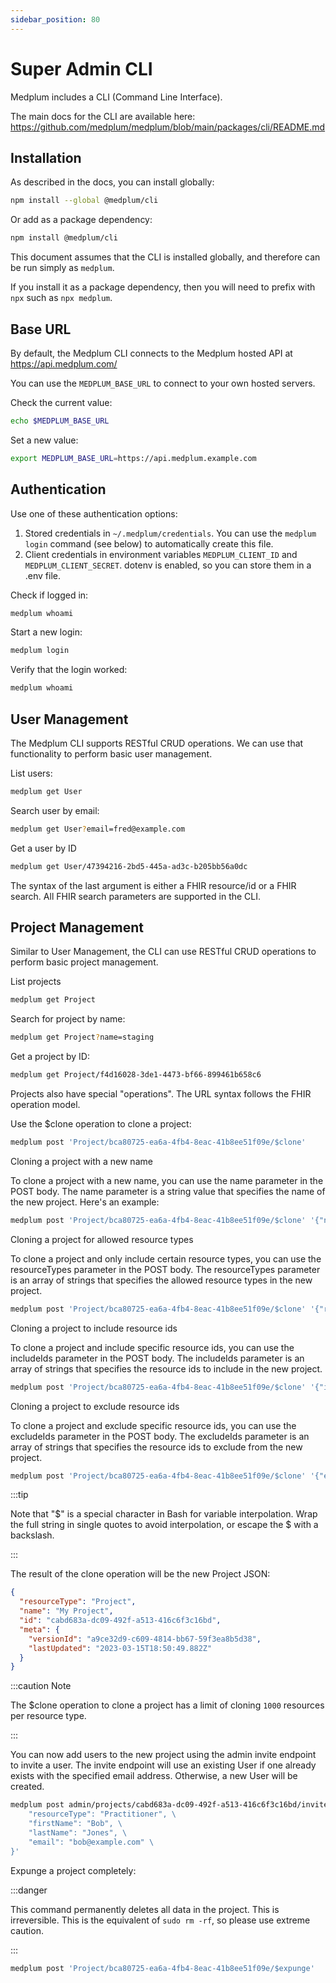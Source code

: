 ```yaml
---
sidebar_position: 80
---
```


# Super Admin CLI

Medplum includes a CLI (Command Line Interface).

The main docs for the CLI are available here: https://github.com/medplum/medplum/blob/main/packages/cli/README.md

## Installation

As described in the docs, you can install globally:

```bash
npm install --global @medplum/cli
```

Or add as a package dependency:

```bash
npm install @medplum/cli
```

This document assumes that the CLI is installed globally, and therefore can be run simply as `medplum`.

If you install it as a package dependency, then you will need to prefix with `npx` such as `npx medplum`.

## Base URL

By default, the Medplum CLI connects to the Medplum hosted API at https://api.medplum.com/

You can use the `MEDPLUM_BASE_URL` to connect to your own hosted servers.

Check the current value:

```bash
echo $MEDPLUM_BASE_URL
```

Set a new value:

```bash
export MEDPLUM_BASE_URL=https://api.medplum.example.com
```

## Authentication

Use one of these authentication options:

1. Stored credentials in `~/.medplum/credentials`. You can use the `medplum login` command (see below) to automatically create this file.
2. Client credentials in environment variables `MEDPLUM_CLIENT_ID` and `MEDPLUM_CLIENT_SECRET`. dotenv is enabled, so you can store them in a .env file.

Check if logged in:

```bash
medplum whoami
```

Start a new login:

```bash
medplum login
```

Verify that the login worked:

```bash
medplum whoami
```

## User Management

The Medplum CLI supports RESTful CRUD operations. We can use that functionality to perform basic user management.

List users:

```bash
medplum get User
```

Search user by email:

```bash
medplum get User?email=fred@example.com
```

Get a user by ID

```bash
medplum get User/47394216-2bd5-445a-ad3c-b205bb56a0dc
```

The syntax of the last argument is either a FHIR resource/id or a FHIR search. All FHIR search parameters are supported in the CLI.

## Project Management

Similar to User Management, the CLI can use RESTful CRUD operations to perform basic project management.

List projects

```bash
medplum get Project
```

Search for project by name:

```bash
medplum get Project?name=staging
```

Get a project by ID:

```bash
medplum get Project/f4d16028-3de1-4473-bf66-899461b658c6
```

Projects also have special "operations". The URL syntax follows the FHIR operation model.

Use the $clone operation to clone a project:

```bash
medplum post 'Project/bca80725-ea6a-4fb4-8eac-41b8ee51f09e/$clone'
```

Cloning a project with a new name

To clone a project with a new name, you can use the name parameter in the POST body. The name parameter is a string value that specifies the name of the new project. Here's an example:

```bash
medplum post 'Project/bca80725-ea6a-4fb4-8eac-41b8ee51f09e/$clone' '{"name": "New Project Name"}'
```

Cloning a project for allowed resource types

To clone a project and only include certain resource types, you can use the resourceTypes parameter in the POST body. The resourceTypes parameter is an array of strings that specifies the allowed resource types in the new project.

```bash
medplum post 'Project/bca80725-ea6a-4fb4-8eac-41b8ee51f09e/$clone' '{"resourceTypes": ["Patient"]}'
```

Cloning a project to include resource ids

To clone a project and include specific resource ids, you can use the includeIds parameter in the POST body. The includeIds parameter is an array of strings that specifies the resource ids to include in the new project.

```bash
medplum post 'Project/bca80725-ea6a-4fb4-8eac-41b8ee51f09e/$clone' '{"includeIds": ["bca80725-ea6a-4fb4-8eac-41b8ee51f09e"]}'
```

Cloning a project to exclude resource ids

To clone a project and exclude specific resource ids, you can use the excludeIds parameter in the POST body. The excludeIds parameter is an array of strings that specifies the resource ids to exclude from the new project.

```bash
medplum post 'Project/bca80725-ea6a-4fb4-8eac-41b8ee51f09e/$clone' '{"excludeIds": ["bca80725-ea6a-4fb4-8eac-41b8ee51f09e"]}'
```

:::tip

Note that "$" is a special character in Bash for variable interpolation. Wrap the full string in single quotes to avoid interpolation, or escape the $ with a backslash.

:::

The result of the clone operation will be the new Project JSON:

```json
{
  "resourceType": "Project",
  "name": "My Project",
  "id": "cabd683a-dc09-492f-a513-416c6f3c16bd",
  "meta": {
    "versionId": "a9ce32d9-c609-4814-bb67-59f3ea8b5d38",
    "lastUpdated": "2023-03-15T18:50:49.882Z"
  }
}
```

:::caution Note

The $clone operation to clone a project has a limit of cloning `1000` resources per resource type.

:::

You can now add users to the new project using the admin invite endpoint to invite a user. The invite endpoint will use an existing User if one already exists with the specified email address. Otherwise, a new User will be created.

```bash
medplum post admin/projects/cabd683a-dc09-492f-a513-416c6f3c16bd/invite '{ \
    "resourceType": "Practitioner", \
    "firstName": "Bob", \
    "lastName": "Jones", \
    "email": "bob@example.com" \
}'
```

Expunge a project completely:

:::danger

This command permanently deletes all data in the project. This is irreversible. This is the equivalent of `sudo rm -rf`, so please use extreme caution.

:::

```bash
medplum post 'Project/bca80725-ea6a-4fb4-8eac-41b8ee51f09e/$expunge'
```
